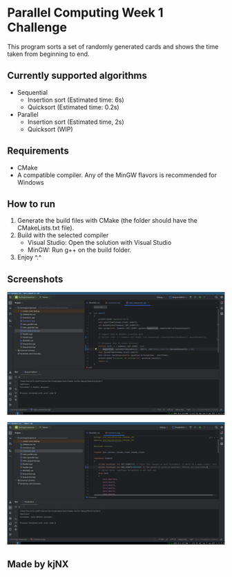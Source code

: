 # Parallel Computing Week 1 Challenge

This program sorts a set of randomly generated cards and shows the time taken from beginning to end.

## Currently supported algorithms

- Sequential
  - Insertion sort (Estimated time: 6s)
  - Quicksort (Estimated time: 0.2s)
- Parallel
  - Insertion sort (Estimated time, 2s)
  - Quicksort (WIP)

## Requirements

- CMake
- A compatible compiler. Any of the MinGW flavors is recommended for Windows

## How to run

1. Generate the build files with CMake (the folder should have the CMakeLists.txt file).
2. Build with the selected compiler
   - Visual Studio: Open the solution with Visual Studio
   - MinGW: Run g++ on the build folder.
3. Enjoy ^.^

## Screenshots

![Sequential Quick Sort (~2 seconds)](SequentialQSort.png)

![Parallel Insertion Sort (~30 minutes)](ParallelISort.png)

## Made by kjNX